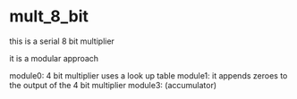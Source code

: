 # mult_8_bit

this is a serial 8 bit multiplier 

it is a modular approach 

module0: 4 bit multiplier uses a look up table 
module1: it appends zeroes to the output of the 4 bit multiplier
module3: (accumulator)
